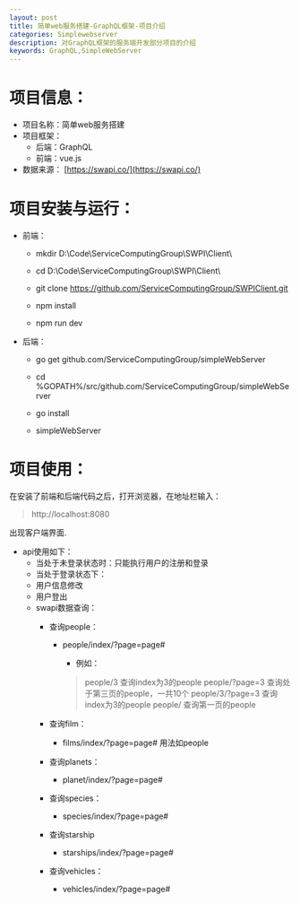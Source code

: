 ```yaml
---
layout: post
title: 简单web服务搭建-GraphQL框架-项目介绍
categories: Simplewebserver
description: 对GraphQL框架的服务端开发部分项目的介绍
keywords: GraphQL,SimpleWebServer
---
```


<!--上面的尽量不要动-->
# 项目信息：
+ 项目名称：简单web服务搭建
+ 项目框架：
  + 后端：GraphQL
  + 前端：vue.js
+ 数据来源：
  [https://swapi.co/](https://swapi.co/)
  
# 项目安装与运行：

+ 前端：

  + mkdir D:\Code\ServiceComputingGroup\SWPI\Client\
  
  + cd D:\Code\ServiceComputingGroup\SWPI\Client\
  
  + git clone https://github.com/ServiceComputingGroup/SWPIClient.git
  
  + npm install
  
  + npm run dev
  
+ 后端：

  + go get github.com/ServiceComputingGroup/simpleWebServer
  
  + cd %GOPATH%/src/github.com/ServiceComputingGroup/simpleWebServer
    
  + go install
  
  + simpleWebServer
  
# 项目使用：

在安装了前端和后端代码之后，打开浏览器，在地址栏输入：
> http://localhost:8080

出现客户端界面.
+ api使用如下：
  + 当处于未登录状态时：只能执行用户的注册和登录
  + 当处于登录状态下：
  + 用户信息修改
  + 用户登出
  + swapi数据查询：
     + 查询people：
        + people/index/?page=page#
          + 例如：
          
          >people/3 查询index为3的people 
          >people/?page=3 查询处于第三页的people，一共10个
          >people/3/?page=3 查询index为3的people
          >people/ 查询第一页的people</br>
          
     + 查询film：
        + films/index/?page=page#
          用法如people
     + 查询planets：
        + planet/index/?page=page#
     + 查询species：
        + species/index/?page=page#
     + 查询starship
        + starships/index/?page=page#
     + 查询vehicles：
        + vehicles/index/?page=page#
    
